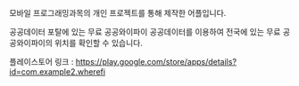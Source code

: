 모바일 프로그래밍과목의 개인 프로젝트를 통해 제작한 어플입니다.

공공데이터 포탈에 있는 무료 공공와이파이 공공데이터를 이용하여 전국에 있는 무료 공공와이파이의 위치를 확인할 수 있습니다.

플레이스토어 링크 : https://play.google.com/store/apps/details?id=com.example2.wherefi
